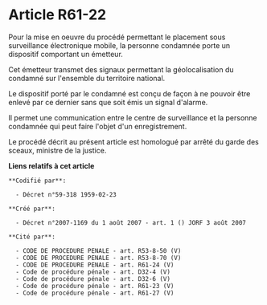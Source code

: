# Article R61-22

Pour la mise en oeuvre du procédé permettant le placement sous surveillance électronique mobile, la personne condamnée porte
un dispositif comportant un émetteur.

Cet émetteur transmet des signaux permettant la géolocalisation du condamné sur l'ensemble du territoire national.

Le dispositif porté par le condamné est conçu de façon à ne pouvoir être enlevé par ce dernier sans que soit émis un signal
d'alarme.

Il permet une communication entre le centre de surveillance et la personne condamnée qui peut faire l'objet d'un
enregistrement.

Le procédé décrit au présent article est homologué par arrêté du garde des sceaux, ministre de la justice.

**Liens relatifs à cet article**

	**Codifié par**:

	  - Décret n°59-318 1959-02-23

	**Créé par**:

	  - Décret n°2007-1169 du 1 août 2007 - art. 1 () JORF 3 août 2007

	**Cité par**:

	  - CODE DE PROCEDURE PENALE - art. R53-8-50 (V)
	  - CODE DE PROCEDURE PENALE - art. R53-8-70 (V)
	  - CODE DE PROCEDURE PENALE - art. R61-24 (V)
	  - Code de procédure pénale - art. D32-4 (V)
	  - Code de procédure pénale - art. D32-6 (V)
	  - Code de procédure pénale - art. R61-23 (V)
	  - Code de procédure pénale - art. R61-27 (V)

